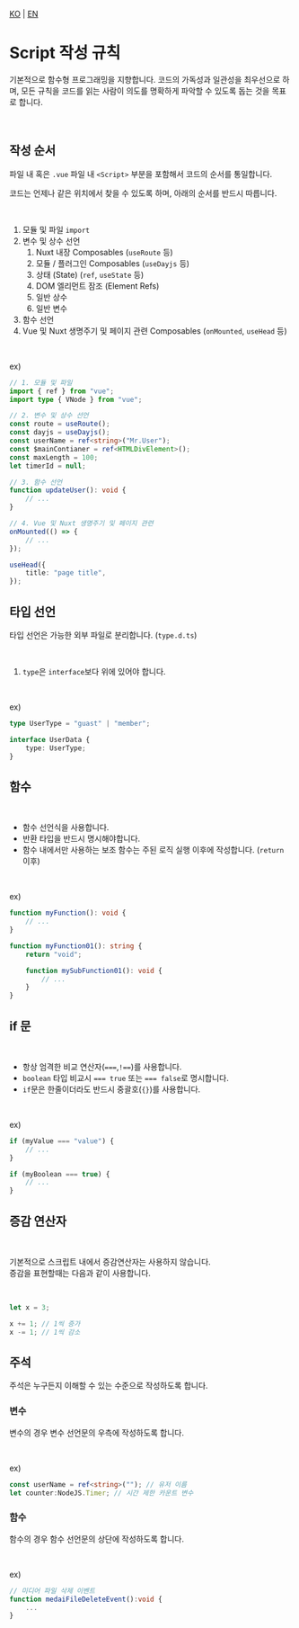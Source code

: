 [KO](./script_ko.md) | [EN](./script_en.md)

# Script 작성 규칙

기본적으로 함수형 프로그래밍을 지향합니다. 코드의 가독성과 일관성을 최우선으로 하며, 모든 규칙을 코드를 읽는 사람이 의도를 명확하게 파악할 수 있도록 돕는 것을 목표로 합니다.

<br>

## 작성 순서

파일 내 혹은 `.vue` 파일 내 `<Script>` 부분을 포함해서 코드의 순서를 통일합니다.

코드는 언제나 같은 위치에서 찾을 수 있도록 하며, 아래의 순서를 반드시 따릅니다.

<br>

1. 모듈 및 파일 `import`
2. 변수 및 상수 선언
    1. Nuxt 내장 Composables (`useRoute` 등)
    2. 모듈 / 플러그인 Composables (`useDayjs` 등)
    3. 상태 (State) (`ref`, `useState` 등)
    4. DOM 엘리먼트 잠조 (Element Refs)
    5. 일반 상수
    6. 일반 변수
3. 함수 선언
4. Vue 및 Nuxt 생명주기 및 페이지 관련 Composables (`onMounted`, `useHead` 등)

<br>

ex)

```ts
// 1. 모듈 및 파일
import { ref } from "vue";
import type { VNode } from "vue";

// 2. 변수 및 상수 선언
const route = useRoute();
const dayjs = useDayjs();
const userName = ref<string>("Mr.User");
const $mainContianer = ref<HTMLDivElement>();
const maxLength = 100;
let timerId = null;

// 3. 함수 선언
function updateUser(): void {
    // ...
}

// 4. Vue 및 Nuxt 생명주기 및 페이지 관련
onMounted(() => {
    // ...
});

useHead({
    title: "page title",
});
```

## 타입 선언

타입 선언은 가능한 외부 파일로 분리합니다. (`type.d.ts`)

<br>

1. `type`은 `interface`보다 위에 있어야 합니다.

<br>

ex)

```ts
type UserType = "guast" | "member";

interface UserData {
    type: UserType;
}
```

## 함수

<br>

-   함수 선언식을 사용합니다.
-   반환 타입을 반드시 명시해야합니다.
-   함수 내에서만 사용하는 보조 함수는 주된 로직 실행 이후에 작성합니다. (`return` 이후)

<br>

ex)

```ts
function myFunction(): void {
    // ...
}

function myFunction01(): string {
    return "void";

    function mySubFunction01(): void {
        // ...
    }
}
```

## if 문

<br>

-   항상 엄격한 비교 연산자(`===`,`!==`)를 사용합니다.
-   `boolean` 타입 비교시 `=== true` 또는 `=== false`로 명시합니다.
-   `if`문은 한줄이더라도 반드시 중괄호(`{}`)를 사용합니다.

<br>

ex)

```ts
if (myValue === "value") {
    // ...
}

if (myBoolean === true) {
    // ...
}
```

## 증감 연산자

<br>

기본적으로 스크립트 내에서 증감연산자는 사용하지 않습니다.<br>
증감을 표현할때는 다음과 같이 사용합니다.

<br>

```js
let x = 3;

x += 1; // 1씩 증가
x -= 1; // 1씩 감소
```

## 주석

주석은 누구든지 이해할 수 있는 수준으로 작성하도록 합니다.

### 변수

변수의 경우 변수 선언문의 우측에 작성하도록 합니다.

<br>

ex)

```ts
const userName = ref<string>(""); // 유저 이름
let counter:NodeJS.Timer; // 시간 제한 카운트 변수
```

### 함수

함수의 경우 함수 선언문의 상단에 작성하도록 합니다.

<br>

ex)

```ts
// 미디어 파일 삭제 이벤트
function medaiFileDeleteEvent():void {
    ...
}
```
